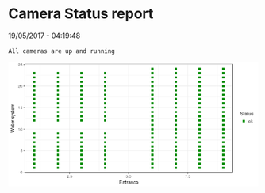 Camera Status report
================
19/05/2017 - 04:19:48

    All cameras are up and running

![](camreport_files/figure-markdown_github/unnamed-chunk-2-1.png)
